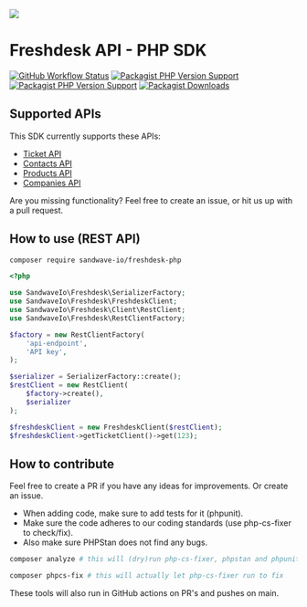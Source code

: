 [![](https://user-images.githubusercontent.com/60096509/91668964-54ecd500-eb11-11ea-9c35-e8f0b20b277a.png)](https://sandwave.io)


# Freshdesk API - PHP SDK

[![GitHub Workflow Status](https://img.shields.io/github/workflow/status/sandwave-io/freshdesk-php/CI)](https://packagist.org/packages/sandwave-io/freshdesk-php)
[![Packagist PHP Version Support](https://img.shields.io/packagist/php-v/sandwave-io/freshdesk-php)](https://packagist.org/packages/sandwave-io/freshdesk-php)
[![Packagist PHP Version Support](https://img.shields.io/packagist/v/sandwave-io/freshdesk-php)](https://packagist.org/packages/sandwave-io/freshdesk-php)
[![Packagist Downloads](https://img.shields.io/packagist/dt/sandwave-io/freshdesk-php)](https://packagist.org/packages/sandwave-io/freshdesk-php)

## Supported APIs

This SDK currently supports these APIs:

* [Ticket API](https://developers.freshdesk.com/api/#tickets)
* [Contacts API](https://developers.freshdesk.com/api/#contacts)
* [Products API](https://developers.freshdesk.com/api/#products)
* [Companies API](https://developers.freshdesk.com/api/#companies)

Are you missing functionality? Feel free to create an issue, or hit us up with a pull request.

## How to use (REST API)

```bash
composer require sandwave-io/freshdesk-php
```

```php
<?php

use SandwaveIo\Freshdesk\SerializerFactory;
use SandwaveIo\Freshdesk\FreshdeskClient;
use SandwaveIo\Freshdesk\Client\RestClient;
use SandwaveIo\Freshdesk\RestClientFactory;

$factory = new RestClientFactory(
    'api-endpoint',
    'API key',
);

$serializer = SerializerFactory::create();
$restClient = new RestClient(
    $factory->create(),
    $serializer
);

$freshdeskClient = new FreshdeskClient($restClient);
$freshdeskClient->getTicketClient()->get(123);
```

## How to contribute

Feel free to create a PR if you have any ideas for improvements. Or create an issue.

* When adding code, make sure to add tests for it (phpunit).
* Make sure the code adheres to our coding standards (use php-cs-fixer to check/fix).
* Also make sure PHPStan does not find any bugs.

```bash
composer analyze # this will (dry)run php-cs-fixer, phpstan and phpunit

composer phpcs-fix # this will actually let php-cs-fixer run to fix
```

These tools will also run in GitHub actions on PR's and pushes on main.
